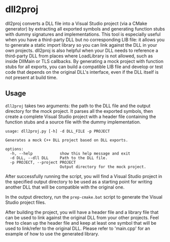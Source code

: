 
# dll2proj

dll2proj converts a DLL file into a Visual Studio project (via a CMake generator) by extracting all exported symbols and generating function stubs with dummy signatures and implementations. This tool is especially useful when you have a third-party DLL but no corresponding LIB file: it allows you to generate a static import library so you can link against the DLL in your own projects. dll2proj is also helpful when your DLL needs to reference a third-party DLL from places where LoadLibrary is not allowed, such as inside DllMain or TLS callbacks. By generating a mock project with function stubs for all exports, you can build a compatible LIB file and develop or test code that depends on the original DLL's interface, even if the DLL itself is not present at build time.

## Usage

`dll2proj` takes two arguments: the path to the DLL file and the output directory for the mock project. It parses all the exported symbols, then create a complete Visual Studio project with a header file containing the function stubs and a source file with the dummy implementation.

```
usage: dll2proj.py [-h] -d DLL_FILE -p PROJECT

Generates a mock C++ DLL project based on DLL exports.

options:
  -h, --help            show this help message and exit
  -d DLL, --dll DLL     Path to the DLL file.
  -p PROJECT, --project PROJECT
                        Output directory for the mock project.
```

After successfully running the script, you will find a Visual Studio project in the specified output directory to be used as a starting point for writing another DLL that will be compatible with the original one.

In the output directory, run the `prep-cmake.bat` script to generate the Visual Studio project files.

After building the project, you will have a header file and a library file that can be used to link against the original DLL from your other projects.
Feel free to clean up the header file and keep at least one symbol that will be used to link/refer to the original DLL.
Please refer to 'main.cpp' for an example of how to use the generated library.
